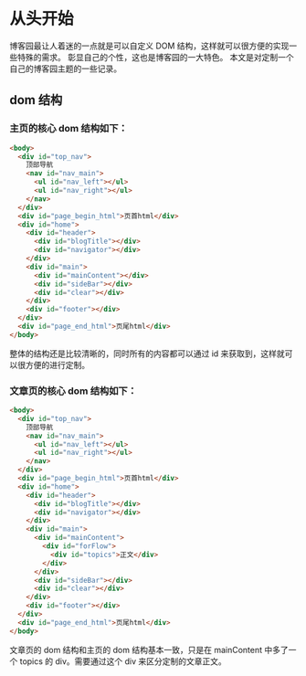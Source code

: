 # 从头开始

博客园最让人着迷的一点就是可以自定义 DOM 结构，这样就可以很方便的实现一些特殊的需求。
彰显自己的个性，这也是博客园的一大特色。
本文是对定制一个自己的博客园主题的一些记录。

## dom 结构

### 主页的核心 dom 结构如下：

```html
<body>
  <div id="top_nav">
    顶部导航
    <nav id="nav_main">
      <ul id="nav_left"></ul>
      <ul id="nav_right"></ul>
    </nav>
  </div>
  <div id="page_begin_html">页首html</div>
  <div id="home">
    <div id="header">
      <div id="blogTitle"></div>
      <div id="navigator"></div>
    </div>
    <div id="main">
      <div id="mainContent"></div>
      <div id="sideBar"></div>
      <div id="clear"></div>
    </div>
    <div id="footer"></div>
  </div>
  <div id="page_end_html">页尾html</div>
</body>
```

整体的结构还是比较清晰的，同时所有的内容都可以通过 id 来获取到，这样就可以很方便的进行定制。

### 文章页的核心 dom 结构如下：

```html
<body>
  <div id="top_nav">
    顶部导航
    <nav id="nav_main">
      <ul id="nav_left"></ul>
      <ul id="nav_right"></ul>
    </nav>
  </div>
  <div id="page_begin_html">页首html</div>
  <div id="home">
    <div id="header">
      <div id="blogTitle"></div>
      <div id="navigator"></div>
    </div>
    <div id="main">
      <div id="mainContent">
        <div id="forFlow">
          <div id="topics">正文</div>
        </div>
      </div>
      <div id="sideBar"></div>
      <div id="clear"></div>
    </div>
    <div id="footer"></div>
  </div>
  <div id="page_end_html">页尾html</div>
</body>
```

文章页的 dom 结构和主页的 dom 结构基本一致，只是在 mainContent 中多了一个 topics 的 div。需要通过这个 div 来区分定制的文章正文。
